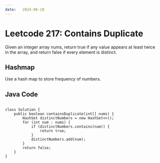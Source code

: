 ```yaml
---
date:   2024-06-18
---
```


# Leetcode 217: Contains Duplicate

Given an integer array nums, return true if any value appears at least twice in the array, and return false if every element is distinct.

## Hashmap
Use a hash map to store frequency of numbers.


## Java Code
<pre>
<code>
class Solution {
    public boolean containsDuplicate(int[] nums) {
        HashSet<Integer> distinctNumbers = new HashSet<>();
        for (int num : nums) {
            if (distinctNumbers.contains(num)) {
                return true;
            }
            distinctNumbers.add(num);
        }
        return false;
    }
}
</code>
</pre>